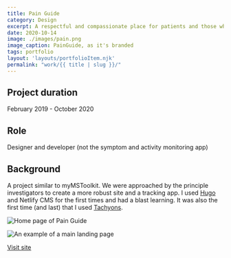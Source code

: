 ```yaml
---
title: Pain Guide
category: Design
excerpt: A respectful and compassionate place for patients and those who care for us when we're in pain.
date: 2020-10-14
image: ./images/pain.png
image_caption: PainGuide, as it's branded
tags: portfolio
layout: 'layouts/portfolioItem.njk'
permalink: "work/{{ title | slug }}/"
---
```


## Project duration

February 2019 - October 2020

## Role

Designer and developer (not the symptom and activity monitoring app)

## Background

A project similar to myMSToolkit. We were approached by the principle investigators to create a more robust site and a tracking app. I used [Hugo](https://gohugo.io/) and Netlify CMS for the first times and had a blast learning. It was also the first time (and last) that I used [Tachyons](https://tachyons.io/).

![Home page of Pain Guide](/images/work/pain-home.jpg)

![An example of a main landing page](/images/work/pain-landing.jpg)

[Visit site](https://painguide.com/)
